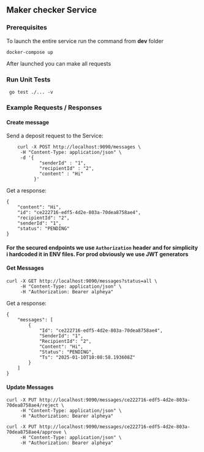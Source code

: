 ## Maker checker Service

### Prerequisites

To launch the entire service run the command from **dev** folder

```
docker-compose up
```

After launched you can make all requests

### Run Unit Tests

```
 go test ./... -v
```

### Example Requests / Responses

#### Create message

Send a deposit request to the Service:

```
    curl -X POST http://localhost:9090/messages \
     -H "Content-Type: application/json" \
     -d '{
            "senderId" : "1",
            "recipientId" : "2",
            "content" : "Hi"
          }'
```

Get a response:

```
{
    "content": "Hi",
    "id": "ce222716-edf5-4d2e-803a-70dea8758ae4",
    "recipientId": "2",
    "senderId": "1",
    "status": "PENDING"
}
```

#### For the secured endpoints we use `Authorization` header and for simplicity i hardcoded it in ENV files. For prod obviously we use JWT generators
#### Get Messages

```
curl -X GET http://localhost:9090/messages?status=all \
     -H "Content-Type: application/json" \
     -H "Authorization: Bearer alpheya"
```

Get a response:

```
{
    "messages": [
        {
            "Id": "ce222716-edf5-4d2e-803a-70dea8758ae4",
            "SenderId": "1",
            "RecipientId": "2",
            "Content": "Hi",
            "Status": "PENDING",
            "Ts": "2025-01-10T10:08:58.193608Z"
        }
    ]
}

```

#### Update Messages

```
curl -X PUT http://localhost:9090/messages/ce222716-edf5-4d2e-803a-70dea8758ae4/reject \
     -H "Content-Type: application/json" \
     -H "Authorization: Bearer alpheya"
```

```
curl -X PUT http://localhost:9090/messages/ce222716-edf5-4d2e-803a-70dea8758ae4/approve \
     -H "Content-Type: application/json" \
     -H "Authorization: Bearer alpheya"
```
